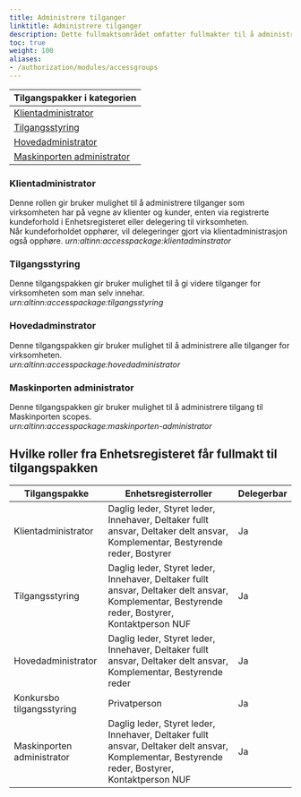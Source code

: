 ```yaml
---
title: Administrere tilganger
linktitle: Administrere tilganger
description: Dette fullmaktsområdet omfatter fullmakter til å administrere tilganger. Tilgangspakkene i denne kategorien skal ikke knyttes til ressurser og tjenester. Ved regelverksendringer eller innføring av nye digitale tjenester kan det bli endringer i tilganger som fullmaktene gir.
toc: true
weight: 100
aliases:
- /authorization/modules/accessgroups
---
```


|**Tilgangspakker i kategorien**|
|---|
|[Klientadministrator](#klientadministrator)|
|[Tilgangsstyring](#tilgangsstyring)|
|[Hovedadministrator](#hovedadminstrator)|
|[Maskinporten administrator](#maskinporten-administrator)|

### Klientadministrator
Denne rollen gir bruker mulighet til å administrere tilganger som virksomheten har på vegne av klienter og kunder, enten via registrerte kundeforhold i Enhetsregisteret eller delegering til virksomheten.  
Når kundeforholdet opphører, vil delegeringer gjort via klientadministrasjon også opphøre.
*urn:altinn:accesspackage:klientadminstrator*

### Tilgangsstyring
Denne tilgangspakken gir bruker mulighet til å gi videre tilganger for virksomheten som man selv innehar.  
*urn:altinn:accesspackage:tilgangsstyring*

### Hovedadminstrator
Denne tilgangspakken gir bruker mulighet til å administrere alle tilganger for virksomheten.  
*urn:altinn:accesspackage:hovedadministrator*

### Maskinporten administrator
Denne tilgangspakken gir bruker mulighet til å administrere tilgang til Maskinporten scopes.  
*urn:altinn:accesspackage:maskinporten-administrator*

## Hvilke roller fra Enhetsregisteret får fullmakt til tilgangspakken
|**Tilgangspakke**|**Enhetsregisterroller**|**Delegerbar**|
|---|---|---|
|Klientadministrator|Daglig leder, Styret leder, Innehaver, Deltaker fullt ansvar, Deltaker delt ansvar, Komplementar, Bestyrende reder, Bostyrer|Ja|
|Tilgangsstyring|Daglig leder, Styret leder, Innehaver, Deltaker fullt ansvar, Deltaker delt ansvar, Komplementar, Bestyrende reder, Bostyrer, Kontaktperson NUF|Ja|
|Hovedadministrator|Daglig leder, Styret leder, Innehaver, Deltaker fullt ansvar, Deltaker delt ansvar, Komplementar, Bestyrende reder|Ja|
|Konkursbo tilgangsstyring|Privatperson|Ja|
|Maskinporten administrator|Daglig leder, Styret leder, Innehaver, Deltaker fullt ansvar, Deltaker delt ansvar, Komplementar, Bestyrende reder, Bostyrer, Kontaktperson NUF|Ja|